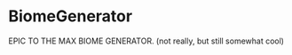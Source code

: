 BiomeGenerator
==============

EPIC TO THE MAX BIOME GENERATOR. (not really, but still somewhat cool)
